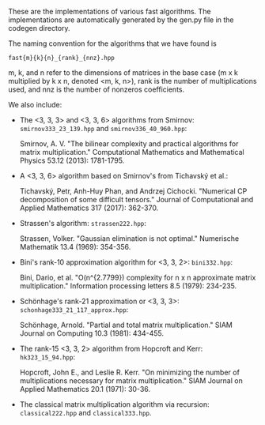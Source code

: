 These are the implementations of various fast algorithms.  The implementations are automatically generated by the gen.py file in the codegen directory.

The naming convention for the algorithms that we have found is

	fast{m}{k}{n}_{rank}_{nnz}.hpp

m, k, and n refer to the dimensions of matrices in the base case (m x k multiplied by k x n, denoted \<m, k, n\>), rank is the number of multiplications used, 
and nnz is the number of nonzeros coefficients.

We also include:

*  The \<3, 3, 3\> and \<3, 3, 6\> algorithms from Smirnov: `smirnov333_23_139.hpp` and `smirnov336_40_960.hpp`:

    Smirnov, A. V. "The bilinear complexity and practical algorithms for matrix multiplication." Computational Mathematics and Mathematical Physics 53.12 (2013): 1781-1795.

*  A \<3, 3, 6\> algorithm based on Smirnov's from Tichavský et al.:

    Tichavský, Petr, Anh-Huy Phan, and Andrzej Cichocki. "Numerical CP decomposition of some difficult tensors." Journal of Computational and Applied Mathematics 317 (2017): 362-370.

*  Strassen's algorithm: `strassen222.hpp`:

    Strassen, Volker. "Gaussian elimination is not optimal." Numerische Mathematik 13.4 (1969): 354-356.

*  Bini's rank-10 approximation algorithm for \<3, 3, 2\>: `bini332.hpp`:

    Bini, Dario, et al. "O(n^{2.7799}) complexity for n x n approximate matrix multiplication." Information processing letters 8.5 (1979): 234-235.

*  Schönhage's rank-21 approximation or \<3, 3, 3\>: `schonhage333_21_117_approx.hpp`:

    Schönhage, Arnold. "Partial and total matrix multiplication." SIAM Journal on Computing 10.3 (1981): 434-455.

*  The rank-15 \<3, 3, 2\> algorithm from Hopcroft and Kerr: `hk323_15_94.hpp`:

   Hopcroft, John E., and Leslie R. Kerr. "On minimizing the number of multiplications necessary for matrix multiplication." SIAM Journal on Applied Mathematics 20.1 (1971): 30-36.

*  The classical matrix multiplication algorithm via recursion: `classical222.hpp` and `classical333.hpp`.
